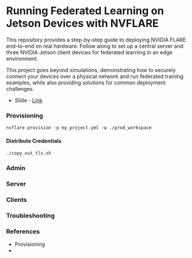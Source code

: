 # Running Federated Learning on Jetson Devices with NVFLARE
This repository provides a step-by-step guide to deploying NVIDIA FLARE end-to-end on real hardware. Follow along to set up a central server and three NVIDIA Jetson client devices for federated learning in an edge environment.

This project goes beyond simulations, demonstrating how to securely connect your devices over a physical network and run federated training examples, while also providing solutions for common deployment challenges.





- Slide - [Link](https://docs.google.com/presentation/d/1Wgd5xcCyv9OtaZZSlBwdCtBbzTv0dXWNgOvunR0-BBI/edit?usp=sharing)


### Provisioning
```
nvflare provision -p my_project.yml -w ./prod_workspace
```

#### Distribute Credentials
```
./copy_out_tls.sh
```


### Admin 


### Server 


### Clients 







### Troubleshooting 


### References
- Provisioning 
-  
